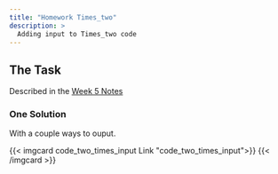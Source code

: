 ```yaml
---
title: "Homework Times_two"
description: >
  Adding input to Times_two code
---
```


## The Task

Described in the [Week 5 Notes](../../week5/#homework)

### One Solution

With a couple ways to ouput.

{{< imgcard code_two_times_input Link "code_two_times_input">}}
{{< /imgcard >}}
